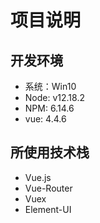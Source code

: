 # 项目说明


## 开发环境
- 系统：Win10
- Node: v12.18.2
- NPM: 6.14.6
- vue: 4.4.6

## 所使用技术栈
- Vue.js
- Vue-Router
- Vuex
- Element-UI
